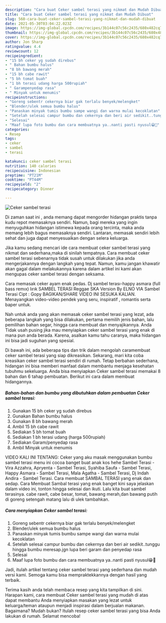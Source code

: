 ```yaml
---
description: "Cara buat Ceker sambel terasi yang nikmat dan Mudah Dibuat"
title: "Cara buat Ceker sambel terasi yang nikmat dan Mudah Dibuat"
slug: 560-cara-buat-ceker-sambel-terasi-yang-nikmat-dan-mudah-dibuat
date: 2021-05-30T03:04:22.023Z
image: https://img-global.cpcdn.com/recipes/3b144c07c56c2435/680x482cq70/ceker-sambel-terasi-foto-resep-utama.jpg
thumbnail: https://img-global.cpcdn.com/recipes/3b144c07c56c2435/680x482cq70/ceker-sambel-terasi-foto-resep-utama.jpg
cover: https://img-global.cpcdn.com/recipes/3b144c07c56c2435/680x482cq70/ceker-sambel-terasi-foto-resep-utama.jpg
author: Jon Sharp
ratingvalue: 4.4
reviewcount: 12
recipeingredient:
- "15 bh ceker yg sudah direbus"
- " Bahan bumbu halus"
- "8 bh bawang merah"
- "15 bh cabe rawit"
- "5 bh tomat buah"
- "1 bh terasi udang harga 500rupiah"
- " Garampenyedap rasa"
- " Minyak untuk menumis"
recipeinstructions:
- "Goreng sebentr cekernya biar gak terlalu benyek/melengket"
- "Blender/ulek semua bumbu halus"
- "Panaskan minyak tumis bumbu sampe wangi dan warna mulai kecoklatan"
- "Setelah selesai campur bumbu dan cekernya dan beri air sedikit..tunggu hingga bumbu meresap.jgn lupa beri garam dan penyedap rasa"
- "Selesai"
- "Maaf lupa foto bumbu dan cara membuatnya ya..nanti pasti nyusul😁🙏"
categories:
- Resep
tags:
- ceker
- sambel
- terasi

katakunci: ceker sambel terasi 
nutrition: 140 calories
recipecuisine: Indonesian
preptime: "PT21M"
cooktime: "PT44M"
recipeyield: "2"
recipecategory: Dinner

---
```



![Ceker sambel terasi](https://img-global.cpcdn.com/recipes/3b144c07c56c2435/680x482cq70/ceker-sambel-terasi-foto-resep-utama.jpg)

Di zaman  saat ini , anda memang dapat mengorder hidangan praktis tanpa kudu repot memasaknya sendiri. Namun, bagi mereka yang ingin menyuguhkan hidangan istimewa kepada orang tercinta, maka anda memang lebih bagus memasaknya sendiri. Lantaran, memasak sendiri lebih sehat dan juga dapat menyesuaikan dengan selera keluarga.

Jika kamu sedang mencari ide cara membuat ceker sambel terasi yang nikmat dan sederhana,maka di sinilah tempatnya. Cara membuat ceker sambel terasi  sebenarnya tidak susah untuk dilakukan jika anda mengerjakannya dengan langkah yang tepat. Namun, kamu jangan khawatir akan gagal dalam melakukannya 
karena dalam artikel ini kami akan mengupas ceker sambel terasi dengan seksama.  

Cara memasak ceker ayam enak pedas. Dj sambel terası-happy asmara (full bass remıx) lırık SAMBEL TERASI Reggae SKA Version By ELNO VIA Sambel Terasi Cipt : Gopy BAGIKAN/SHARE VIDEO INI SESUKA KALIAN. Menayangkan video-video pendek yang seru, inspiratif , romantis serta baper untuk.

Nah untuk anda yang akan memasak ceker sambel terasi yang lezat, ada beberapa langkah yang bisa dilakukan, pertama memilih jenis bahan, lalu pemilihan bahan segar, hingga cara membuat dan menyajikannya. Anda Tidak usah pusing jika mau menyiapkan ceker sambel terasi yang enak di mana pun anda berada. Karena, asalkan kamu  tahu caranya, maka hidangan ini bisa jadi suguhan yang spesial.

Di bawah ini, ada beberapa tips dan trik dalam mengolah caramembuat ceker sambel terasi yang siap dikreasikan. Sekarang, mari kita coba kreasikan ceker sambel terasi sendiri di rumah. Tetap berbahan sederhana, hidangan ini bisa memberi manfaat dalam membantu menjaga kesehatan tubuhmu sekeluarga. Anda bisa menyiapkan Ceker sambel terasi memakai 8 bahan dan 6 tahap pembuatan. Berikut ini cara dalam membuat hidangannya.

<!--inarticleads1-->

##### Bahan-bahan dan bumbu yang dibutuhkan dalam pembuatan Ceker sambel terasi:

1. Gunakan 15 bh ceker yg sudah direbus
1. Gunakan  Bahan bumbu halus
1. Gunakan 8 bh bawang merah
1. Ambil 15 bh cabe rawit
1. Sediakan 5 bh tomat buah
1. Sediakan 1 bh terasi udang (harga 500rupiah)
1. Sediakan  Garam/penyedap rasa
1. Ambil  Minyak untuk menumis


VIDEO KALI INI TENTANG: Ceker yang aku masak menggunakan bumbu sambel terasi menu ini cocoa banget buat anak kos hehe Sambel Terasi - Vira Azzahra, Apryenta - Sambel Terasi, Syahiba Saufa - Sambel Terasi, Happy Asmara - Sambel Terasi, Mala Agatha - Sambel Terasi, Dj Indah Andira - Sambel Terasi. Cara membuat SAMBAL TERASI yang enak dan sedap. Cara Membuat Sambal terasi yang enak banget kini saya jelaskan dalam video ini, tonton hingga selesai dan ikuti. Lalu kita buat sambel terasinya. cabe rawit, cabe besar, tomat, bawang merah,dan bawang putih di goreng setengah matang lalu di ulek tambahkan. 

<!--inarticleads2-->

##### Cara menyiapkan Ceker sambel terasi:

1. Goreng sebentr cekernya biar gak terlalu benyek/melengket
1. Blender/ulek semua bumbu halus
1. Panaskan minyak tumis bumbu sampe wangi dan warna mulai kecoklatan
1. Setelah selesai campur bumbu dan cekernya dan beri air sedikit..tunggu hingga bumbu meresap.jgn lupa beri garam dan penyedap rasa
1. Selesai
1. Maaf lupa foto bumbu dan cara membuatnya ya..nanti pasti nyusul😁🙏




Jadi, itulah artikel tentang  ceker sambel terasi  yang sederhana dan mudah versi kami. Semoga kamu bisa mempraktekkannya dengan hasil yang terbaik. 

Terima kasih anda telah membaca resep yang kita tampilkan di sini. Harapan kami, cara membuat  Ceker sambel terasi yang mudah di atas dapat membantu Anda menyiapkan masakan yang lezat untuk keluarga/teman ataupun menjadi inspirasi dalam berjualan makanan. Bagaimana? Mudah bukan? Itulah resep ceker sambel terasi yang bisa Anda lakukan di rumah. Selamat mencoba!

